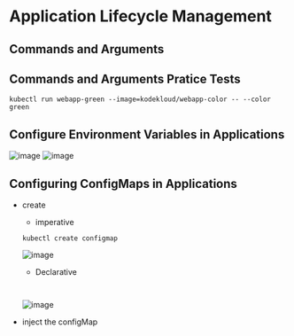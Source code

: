 # Application Lifecycle Management

## Commands and Arguments

## Commands and Arguments Pratice Tests
```
kubectl run webapp-green --image=kodekloud/webapp-color -- --color green
```
## Configure Environment Variables in Applications
![image](https://github.com/rlarudgkswkd/CKA_study/assets/48428850/d12abf5b-1cff-44b2-958b-0e42944e2cad)
![image](https://github.com/rlarudgkswkd/CKA_study/assets/48428850/d0074cb5-b6f1-4403-9b00-a2ac00476834)

## Configuring ConfigMaps in Applications
- create
  - imperative
  ```
  kubectl create configmap
  ```
  ![image](https://github.com/rlarudgkswkd/CKA_study/assets/48428850/b86b498f-93d0-4997-8f70-44a80a969706)

  - Declarative
  ```
    
  ```
  ![image](https://github.com/rlarudgkswkd/CKA_study/assets/48428850/8d4aa259-1f0d-45dd-836e-5184eb2749c5)

- inject the configMap
